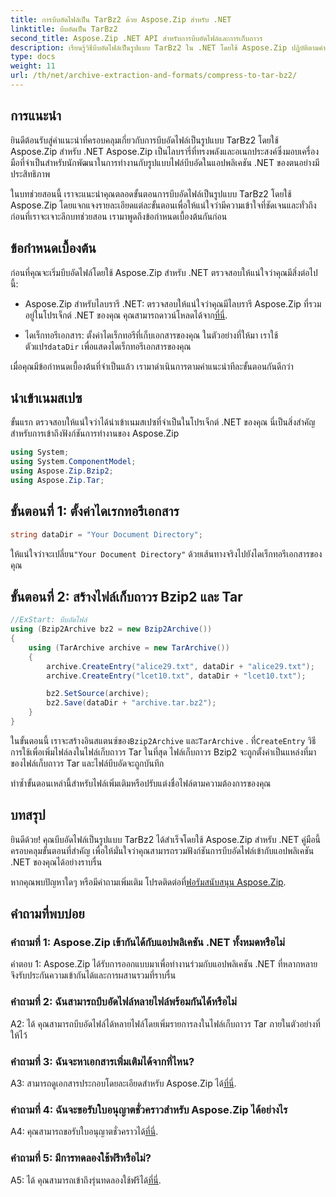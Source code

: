 ```yaml
---
title: การบีบอัดไฟล์เป็น TarBz2 ด้วย Aspose.Zip สำหรับ .NET
linktitle: บีบอัดเป็น TarBz2
second_title: Aspose.Zip .NET API สำหรับการบีบอัดไฟล์และการเก็บถาวร
description: เรียนรู้วิธีบีบอัดไฟล์เป็นรูปแบบ TarBz2 ใน .NET โดยใช้ Aspose.Zip ปฏิบัติตามคำแนะนำทีละขั้นตอนของเราเพื่อการบีบอัดไฟล์ที่มีประสิทธิภาพ
type: docs
weight: 11
url: /th/net/archive-extraction-and-formats/compress-to-tar-bz2/
---
```

## การแนะนำ

ยินดีต้อนรับสู่คำแนะนำที่ครอบคลุมเกี่ยวกับการบีบอัดไฟล์เป็นรูปแบบ TarBz2 โดยใช้ Aspose.Zip สำหรับ .NET Aspose.Zip เป็นไลบรารี่ที่ทรงพลังและอเนกประสงค์ซึ่งมอบเครื่องมือที่จำเป็นสำหรับนักพัฒนาในการทำงานกับรูปแบบไฟล์บีบอัดในแอปพลิเคชัน .NET ของตนอย่างมีประสิทธิภาพ

ในบทช่วยสอนนี้ เราจะแนะนำคุณตลอดขั้นตอนการบีบอัดไฟล์เป็นรูปแบบ TarBz2 โดยใช้ Aspose.Zip โดยแจกแจงรายละเอียดแต่ละขั้นตอนเพื่อให้แน่ใจว่ามีความเข้าใจที่ชัดเจนและทั่วถึง ก่อนที่เราจะเจาะลึกบทช่วยสอน เรามาพูดถึงข้อกำหนดเบื้องต้นกันก่อน

## ข้อกำหนดเบื้องต้น

ก่อนที่คุณจะเริ่มบีบอัดไฟล์โดยใช้ Aspose.Zip สำหรับ .NET ตรวจสอบให้แน่ใจว่าคุณมีสิ่งต่อไปนี้:

-  Aspose.Zip สำหรับไลบรารี .NET: ตรวจสอบให้แน่ใจว่าคุณมีไลบรารี Aspose.Zip ที่รวมอยู่ในโปรเจ็กต์ .NET ของคุณ คุณสามารถดาวน์โหลดได้จาก[ที่นี่](https://releases.aspose.com/zip/net/).

-  ไดเร็กทอรีเอกสาร: ตั้งค่าไดเร็กทอรีที่เก็บเอกสารของคุณ ในตัวอย่างที่ให้มา เราใช้ตัวแปร`dataDir` เพื่อแสดงไดเร็กทอรีเอกสารของคุณ

เมื่อคุณมีข้อกำหนดเบื้องต้นที่จำเป็นแล้ว เรามาดำเนินการตามคำแนะนำทีละขั้นตอนกันดีกว่า

## นำเข้าเนมสเปซ

ขั้นแรก ตรวจสอบให้แน่ใจว่าได้นำเข้าเนมสเปซที่จำเป็นในโปรเจ็กต์ .NET ของคุณ นี่เป็นสิ่งสำคัญสำหรับการเข้าถึงฟังก์ชันการทำงานของ Aspose.Zip

```csharp
using System;
using System.ComponentModel;
using Aspose.Zip.Bzip2;
using Aspose.Zip.Tar;
```

## ขั้นตอนที่ 1: ตั้งค่าไดเรกทอรีเอกสาร

```csharp
string dataDir = "Your Document Directory";
```

 ให้แน่ใจว่าจะเปลี่ยน`"Your Document Directory"` ด้วยเส้นทางจริงไปยังไดเร็กทอรีเอกสารของคุณ

## ขั้นตอนที่ 2: สร้างไฟล์เก็บถาวร Bzip2 และ Tar

```csharp
//ExStart: บีบอัดไฟล์
using (Bzip2Archive bz2 = new Bzip2Archive())
{
    using (TarArchive archive = new TarArchive())
    {
        archive.CreateEntry("alice29.txt", dataDir + "alice29.txt");
        archive.CreateEntry("lcet10.txt", dataDir + "lcet10.txt");

        bz2.SetSource(archive);
        bz2.Save(dataDir + "archive.tar.bz2");
    }
}
```

 ในขั้นตอนนี้ เราจะสร้างอินสแตนซ์ของ`Bzip2Archive` และ`TarArchive` . ที่`CreateEntry` วิธีการใช้เพื่อเพิ่มไฟล์ลงในไฟล์เก็บถาวร Tar ในที่สุด ไฟล์เก็บถาวร Bzip2 จะถูกตั้งค่าเป็นแหล่งที่มาของไฟล์เก็บถาวร Tar และไฟล์บีบอัดจะถูกบันทึก

ทำซ้ำขั้นตอนเหล่านี้สำหรับไฟล์เพิ่มเติมหรือปรับแต่งชื่อไฟล์ตามความต้องการของคุณ

## บทสรุป

ยินดีด้วย! คุณบีบอัดไฟล์เป็นรูปแบบ TarBz2 ได้สำเร็จโดยใช้ Aspose.Zip สำหรับ .NET คู่มือนี้ครอบคลุมขั้นตอนที่สำคัญ เพื่อให้มั่นใจว่าคุณสามารถรวมฟังก์ชันการบีบอัดไฟล์เข้ากับแอปพลิเคชัน .NET ของคุณได้อย่างราบรื่น

 หากคุณพบปัญหาใดๆ หรือมีคำถามเพิ่มเติม โปรดติดต่อที่[ฟอรัมสนับสนุน Aspose.Zip](https://forum.aspose.com/c/zip/37).

## คำถามที่พบบ่อย

### คำถามที่ 1: Aspose.Zip เข้ากันได้กับแอปพลิเคชัน .NET ทั้งหมดหรือไม่

คำตอบ 1: Aspose.Zip ได้รับการออกแบบมาเพื่อทำงานร่วมกับแอปพลิเคชัน .NET ที่หลากหลาย จึงรับประกันความเข้ากันได้และการผสานรวมที่ราบรื่น

### คำถามที่ 2: ฉันสามารถบีบอัดไฟล์หลายไฟล์พร้อมกันได้หรือไม่

A2: ได้ คุณสามารถบีบอัดไฟล์ได้หลายไฟล์โดยเพิ่มรายการลงในไฟล์เก็บถาวร Tar ภายในตัวอย่างที่ให้ไว้

### คำถามที่ 3: ฉันจะหาเอกสารเพิ่มเติมได้จากที่ไหน?

 A3: สามารถดูเอกสารประกอบโดยละเอียดสำหรับ Aspose.Zip ได้[ที่นี่](https://reference.aspose.com/zip/net/).

### คำถามที่ 4: ฉันจะขอรับใบอนุญาตชั่วคราวสำหรับ Aspose.Zip ได้อย่างไร

 A4: คุณสามารถขอรับใบอนุญาตชั่วคราวได้[ที่นี่](https://purchase.aspose.com/temporary-license/).

### คำถามที่ 5: มีการทดลองใช้ฟรีหรือไม่?

 A5: ได้ คุณสามารถเข้าถึงรุ่นทดลองใช้ฟรีได้[ที่นี่](https://releases.aspose.com/).